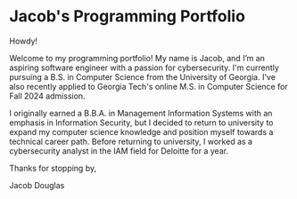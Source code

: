 # Jacob's Programming Portfolio

Howdy!

Welcome to my programming portfolio! My name is Jacob, and I’m an aspiring software engineer with a passion for
cybersecurity.
I'm currently pursuing a B.S. in Computer Science from the University of Georgia. I've also recently applied to Georgia
Tech's online
M.S. in Computer Science for Fall 2024 admission.

I originally earned a B.B.A. in Management Information Systems with an emphasis in Information Security, but I decided
to return to university to expand my computer science knowledge
and position myself towards a technical career path. Before returning to university, I worked as a cybersecurity analyst
in the IAM field for
Deloitte for a year.

Thanks for stopping by,

Jacob Douglas
